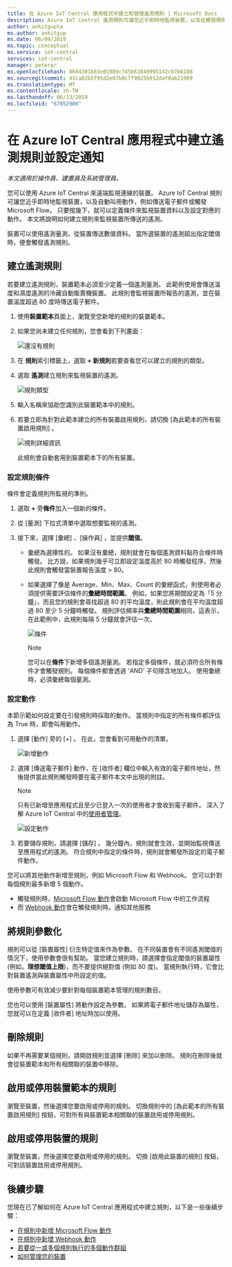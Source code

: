 ```yaml
---
title: 在 Azure IoT Central 應用程式中建立和管理遙測規則 | Microsoft Docs
description: Azure IoT Central 遙測規則可讓您近乎即時地監視裝置，以及在觸發規則時自動叫用動作，例如傳送電子郵件。
author: ankitgupta
ms.author: ankitgup
ms.date: 06/09/2019
ms.topic: conceptual
ms.service: iot-central
services: iot-central
manager: peterpr
ms.openlocfilehash: 8684301b83e01989c745b63848995142cb766188
ms.sourcegitcommit: 41ca82b5f95d2e07b0c7f9025b912daf0ab21909
ms.translationtype: MT
ms.contentlocale: zh-TW
ms.lasthandoff: 06/13/2019
ms.locfileid: "67052980"
---
```

# <a name="create-a-telemetry-rule-and-set-up-notifications-in-your-azure-iot-central-application"></a>在 Azure IoT Central 應用程式中建立遙測規則並設定通知

*本文適用於操作員、建置員及系統管理員。*

您可以使用 Azure IoT Central 來遠端監視連線的裝置。 Azure IoT Central 規則可讓您近乎即時地監視裝置，以及自動叫用動作，例如傳送電子郵件或觸發 Microsoft Flow。 只要按幾下，就可以定義條件來監視裝置資料以及設定對應的動作。 本文將說明如何建立規則來監視裝置所傳送的遙測。

裝置可以使用遙測量測，從裝置傳送數值資料。 當所選裝置的遙測超出指定閾值時，便會觸發遙測規則。

## <a name="create-a-telemetry-rule"></a>建立遙測規則

若要建立遙測規則，裝置範本必須至少定義一個遙測量測。 此範例使用會傳送溫度和濕度遙測的冷藏自動販賣機裝置。 此規則會監視裝置所報告的遙測，並在裝置溫度超過 80 度時傳送電子郵件。

1. 使用**裝置範本**頁面上，瀏覽至您新增的規則的裝置範本。

1. 如果您尚未建立任何規則，您會看到下列畫面：

    ![還沒有規則](media/howto-create-telemetry-rules/rules_landing_page1.png)

1. 在 **規則**索引標籤上，選取 **+ 新規則**若要查看您可以建立的規則的類型。

1. 選取 **遙測**建立規則來監視裝置的遙測。

    ![規則類型](media/howto-create-telemetry-rules/rule_types1.png)

1. 輸入名稱來協助您識別此裝置範本中的規則。

1. 若要立即為針對此範本建立的所有裝置啟用規則，請切換 [為此範本的所有裝置啟用規則]  。

   ![規則詳細資訊](media/howto-create-telemetry-rules/rule_detail1.png)

    此規則會自動套用到裝置範本下的所有裝置。

### <a name="configure-the-rule-conditions"></a>設定規則條件

條件會定義規則所監視的準則。

1. 選取  **+** 旁**條件**加入一個新的條件。

1. 從 [量測]  下拉式清單中選取想要監視的遙測。

1. 接下來，選擇 [彙總]  、[操作員]  ，並提供**閾值**。
   - 彙總為選擇性的。 如果沒有彙總，規則就會在每個遙測資料點符合條件時觸發。 比方說，如果規則幾乎可立即設定溫度高於 80 時觸發程序，然後此規則會觸發當裝置報告溫度 > 80。
   - 如果選擇了像是 Average、Min、Max、Count 的彙總函式，則使用者必須提供需要評估條件的**彙總時間範圍**。 例如，如果您將期間設定為「5 分鐘」，而且您的規則會尋找超過 80 的平均溫度，則此規則會在平均溫度超過 80 至少 5 分鐘時觸發。 規則評估頻率與**彙總時間範圍**相同，這表示，在此範例中，此規則每隔 5 分鐘就會評估一次。

     ![條件](media/howto-create-telemetry-rules/aggregate_condition_filled_out1.png)

     >[!NOTE]
     >您可以在**條件**下新增多個遙測量測。 若指定多個條件，就必須符合所有條件才會觸發規則。 每個條件都會透過 'AND' 子句隱含地加入。 使用彙總時，必須彙總每個量測。

### <a name="configure-actions"></a>設定動作

本節示範如何設定要在引發規則時採取的動作。 當規則中指定的所有條件都評估為 True 時，即會叫用動作。

1. 選擇 [動作]  旁的 [+]  。 在此，您會看到可用動作的清單。  

    ![新增動作](media/howto-create-telemetry-rules/add_action1.png)

1. 選擇 [傳送電子郵件]  動作，在 [收件者]  欄位中輸入有效的電子郵件地址，然後提供當此規則觸發時要在電子郵件本文中出現的附註。

    > [!NOTE]
    > 只有已新增至應用程式且至少已登入一次的使用者才會收到電子郵件。 深入了解 Azure IoT Central 中的[使用者管理](howto-administer.md)。

   ![設定動作](media/howto-create-telemetry-rules/configure_action1.png)

1. 若要儲存規則，請選擇 [儲存]  。 幾分鐘內，規則就會生效，並開始監視傳送至應用程式的遙測。 符合規則中指定的條件時，規則就會觸發所設定的電子郵件動作。

您可以將其他動作新增至規則，例如 Microsoft Flow 和 Webhook。 您可以針對每個規則最多新增 5 個動作。

- 觸發規則時，[Microsoft Flow 動作](howto-add-microsoft-flow.md)會啟動 Microsoft Flow 中的工作流程 
- 而 [Webhook 動作](howto-create-webhooks.md)會在觸發規則時，通知其他服務

## <a name="parameterize-the-rule"></a>將規則參數化

規則可以從 [裝置屬性]  衍生特定值來作為參數。 在不同裝置會有不同遙測閾值的情況下，使用參數會很有幫助。 當您建立規則時，請選擇會指定閾值的裝置屬性 (例如，**理想閾值上限**)，而不要提供絕對值 (例如 80 度)。 當規則執行時，它會比對裝置遙測與裝置屬性中所設定的值。

使用參數可有效減少要針對每個裝置範本管理的規則數目。

您也可以使用 [裝置屬性]  將動作設定為參數。 如果將電子郵件地址儲存為屬性，您就可以在定義 [收件者]  地址時加以使用。

## <a name="delete-a-rule"></a>刪除規則

如果不再需要某個規則，請開啟規則並選擇 [刪除]  來加以刪除。 規則在刪除後就會從裝置範本和所有相關聯的裝置中移除。

## <a name="enable-or-disable-a-rule-for-a-device-template"></a>啟用或停用裝置範本的規則

瀏覽至裝置，然後選擇您要啟用或停用的規則。 切換規則中的 [為此範本的所有裝置啟用規則]  按鈕，可對所有與裝置範本相關聯的裝置啟用或停用規則。

## <a name="enable-or-disable-a-rule-for-a-device"></a>啟用或停用裝置的規則

瀏覽至裝置，然後選擇您要啟用或停用的規則。 切換 [啟用此裝置的規則]  按鈕，可對該裝置啟用或停用規則。

## <a name="next-steps"></a>後續步驟

您現在已了解如何在 Azure IoT Central 應用程式中建立規則，以下是一些後續步驟：

- [在規則中新增 Microsoft Flow 動作](howto-add-microsoft-flow.md)
- [在規則中新增 Webhook 動作](howto-create-webhooks.md)
- [若要從一或多個規則執行的多個動作群組](howto-use-action-groups.md)
- [如何管理您的裝置](howto-manage-devices.md)
